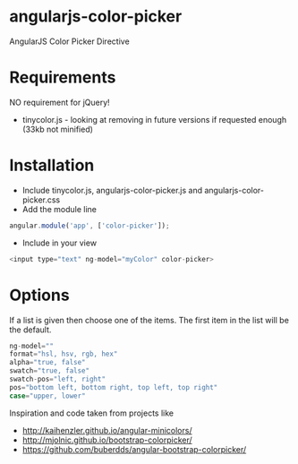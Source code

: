 angularjs-color-picker
=====================

AngularJS Color Picker Directive

Requirements
=====
NO requirement for jQuery!
* tinycolor.js - looking at removing in future versions if requested enough (33kb not minified)

Installation
=====
* Include tinycolor.js, angularjs-color-picker.js and angularjs-color-picker.css
* Add the module line
```javascript
angular.module('app', ['color-picker']);
```
* Include in your view
```javascript
<input type="text" ng-model="myColor" color-picker>
```

Options
=====
If a list is given then choose one of the items. The first item in the list will be the default.
```javascript
ng-model=""
format="hsl, hsv, rgb, hex"
alpha="true, false"
swatch="true, false"
swatch-pos="left, right"
pos="bottom left, bottom right, top left, top right"
case="upper, lower"
```

Inspiration and code taken from projects like
* http://kaihenzler.github.io/angular-minicolors/
* http://mjolnic.github.io/bootstrap-colorpicker/
* https://github.com/buberdds/angular-bootstrap-colorpicker/

